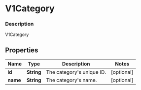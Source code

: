 
# V1Category

### Description

V1Category

## Properties
Name | Type | Description | Notes
------------ | ------------- | ------------- | -------------
**id** | **String** | The category&#39;s unique ID. |  [optional]
**name** | **String** | The category&#39;s name. |  [optional]



